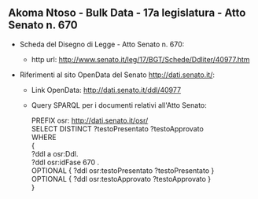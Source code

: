 ## Akoma Ntoso - Bulk Data - 17a legislatura - Atto Senato n. 670 ##

* Scheda del Disegno di Legge - Atto Senato n. 670:
	* http url: http://www.senato.it/leg/17/BGT/Schede/Ddliter/40977.htm

* Riferimenti al sito OpenData del Senato http://dati.senato.it/:
	* Link OpenData: http://dati.senato.it/ddl/40977
	* Query SPARQL per i documenti relativi all'Atto Senato:

        PREFIX osr: <http://dati.senato.it/osr/>  
		SELECT DISTINCT ?testoPresentato ?testoApprovato  
		WHERE  
		{  
		    ?ddl a osr:Ddl.  
		    ?ddl osr:idFase 670 .  
		    OPTIONAL { ?ddl osr:testoPresentato ?testoPresentato }  
		    OPTIONAL { ?ddl osr:testoApprovato ?testoApprovato }  
		}
		